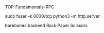 TOP-Fundamentals-RPC

sudo fuser -k 8000/tcp
python3 -m http.server

barebones backend Rock Paper Scissors
